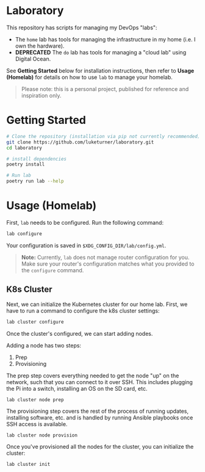 # Laboratory

This repository has scripts for managing my DevOps "labs":

- The `home` lab has tools for managing the infrastructure in my home (i.e. I own the hardware).
- **DEPRECATED** The `do` lab has tools for managing a "cloud lab" using Digital Ocean.

See **Getting Started** below for installation instructions, then refer to **Usage (Homelab)** for details on
how to use `lab` to manage your homelab.

> Please note: this is a personal project, published for reference and inspiration only.

# Getting Started

``` bash
# Clone the repository (installation via pip not currently recommended)
git clone https://github.com/luketurner/laboratory.git
cd laboratory

# install dependencies
poetry install

# Run lab
poetry run lab --help
```

# Usage (Homelab)

First, `lab` needs to be configured. Run the following command:

```bash
lab configure
```

Your configuration is saved in `$XDG_CONFIG_DIR/lab/config.yml`.

> **Note:** Currently, `lab` does not manage router configuration for you. Make sure your router's configuration matches what you provided to the `configure` command.

## K8s Cluster

Next, we can initialize the Kubernetes cluster for our home lab. First, we have to run a command to configure the k8s cluster settings:


``` bash
lab cluster configure
```

Once the cluster's configured, we can start adding nodes. 

Adding a node has two steps:

1. Prep
2. Provisioning

The prep step covers everything needed to get the node "up" on the network, such that you can connect to it over SSH. This includes plugging the Pi into a switch, installing an OS on the SD card, etc.

```
lab cluster node prep
```

The provisioning step covers the rest of the process of running updates, installing software, etc. and is handled by running Ansible playbooks once SSH access is available.

```
lab cluster node provision
```

Once you've provisioned all the nodes for the cluster, you can initialize the cluster:

```
lab cluster init
```